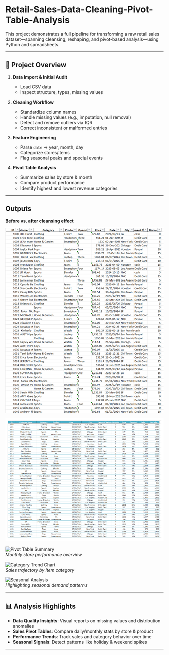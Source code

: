 # Retail-Sales-Data-Cleaning-Pivot-Table-Analysis

This project demonstrates a full pipeline for transforming a raw retail sales dataset—spanning cleansing, reshaping, and pivot-based analysis—using Python and spreadsheets.

---

## 🧩 Project Overview

1. **Data Import & Initial Audit**  
   - Load CSV data  
   - Inspect structure, types, missing values  

2. **Cleaning Workflow**  
   - Standardize column names  
   - Handle missing values (e.g., imputation, null removal)  
   - Detect and remove outliers via IQR  
   - Correct inconsistent or malformed entries  

3. **Feature Engineering**  
   - Parse `date` → year, month, day  
   - Categorize stores/items  
   - Flag seasonal peaks and special events  

4. **Pivot Table Analysis**  
   - Summarize sales by store & month  
   - Compare product performance  
   - Identify highest and lowest revenue categories  

---

## Outputs

**Before vs. after cleansing effect**

![Cleaned Data Table](https://github.com/jotstolu/Retail-Sales-Data-Cleaning-Pivot-Table-Analysis/blob/main/data_cleaning/before_and_after_cleaning.png?raw=true)  

![Cleaned Data Table_2](https://github.com/jotstolu/Retail-Sales-Data-Cleaning-Pivot-Table-Analysis/blob/main/data_cleaning/before_and_after_cleaning2.png?raw=true)


![Pivot Table Summary](./screenshots/pivot_summary.png)  
*Monthly store performance overview*

![Category Trend Chart](./screenshots/category_trend.png)  
*Sales trajectory by item category*

![Seasonal Analysis](./screenshots/seasonality.png)  
*Highlighting seasonal demand patterns*

---

## 📊 Analysis Highlights

- **Data Quality Insights**: Visual reports on missing values and distribution anomalies  
- **Sales Pivot Tables**: Compare daily/monthly stats by store & product  
- **Performance Trends**: Track sales and category behavior over time  
- **Seasonal Signals**: Detect patterns like holiday & weekend spikes  

---
